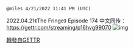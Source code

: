 `@miles 4/21/2022 11:41 PM (UTC)`

2022.04.21《The Fringe》 Episode 174
中文同传：https://gettr.com/streaming/p16hvg99070
![img](https://media.gettr.com/group31/origin/2022/04/21/23/52965f55-4937-5d5f-69d7-1729db8e5407/6383d6c383a688bc0ce747d8282e44b3.jpeg)

[轉發自GETTR](https://gettr.com/post/p16htu906d6)
